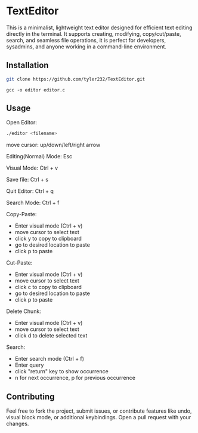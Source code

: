 # TextEditor

This is a minimalist, lightweight text editor designed for efficient text editing directly in the terminal. It supports creating, modifying, copy/cut/paste, search, and seamless file operations, it is perfect for developers, sysadmins, and anyone working in a command-line environment.

## Installation

```bash
git clone https://github.com/tyler232/TextEditor.git
```

```
gcc -o editor editor.c
```

## Usage

Open Editor:

```bash
./editor <filename>
```

move cursor: up/down/left/right arrow

Editing(Normal) Mode: Esc

Visual Mode: Ctrl + v

Save file: Ctrl + s

Quit Editor: Ctrl + q

Search Mode: Ctrl + f

Copy-Paste:
- Enter visual mode (Ctrl + v)
- move cursor to select text
- click y to copy to clipboard
- go to desired location to paste
- click p to paste

Cut-Paste:
- Enter visual mode (Ctrl + v)
- move cursor to select text
- click c to copy to clipboard
- go to desired location to paste
- click p to paste

Delete Chunk:
- Enter visual mode (Ctrl + v)
- move cursor to select text
- click d to delete selected text

Search:
- Enter search mode (Ctrl + f)
- Enter query
- click "return" key to show occurrence
- n for next occurrence, p for previous occurrence

## Contributing

Feel free to fork the project, submit issues, or contribute features like undo, visual block mode, or additional keybindings. Open a pull request with your changes.

